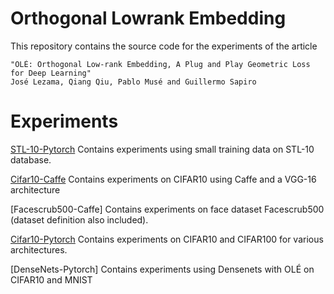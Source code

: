 # Orthogonal Lowrank Embedding

This repository contains the source code for the experiments of the article

    "OLÉ: Orthogonal Low-rank Embedding, A Plug and Play Geometric Loss for Deep Learning" 
    José Lezama, Qiang Qiu, Pablo Musé and Guillermo Sapiro

# Experiments


[STL-10-Pytorch](stl10)  Contains experiments using small training data on STL-10 database.

[Cifar10-Caffe](caffe_OLE) Contains experiments on CIFAR10 using Caffe and a VGG-16 architecture

[Facescrub500-Caffe] Contains experiments on face dataset Facescrub500 (dataset definition also included).

[Cifar10-Pytorch](pytorch_OLE) Contains experiments on CIFAR10 and CIFAR100 for various architectures.

[DenseNets-Pytorch] Contains experiments using Densenets with OLÉ on CIFAR10 and MNIST

